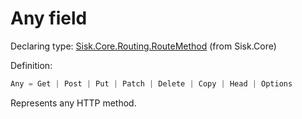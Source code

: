 <!--

Copyrights 2023 Sisk Framework - CypherPotato
Published under MIT license

!!! DO NOT EDIT THIS FILE !!!
This file was generated by a tool in the Sisk package. To edit the information in this documentation,
edit the XML documentation present in the Sisk source code.

-->


# Any field

Declaring type: [Sisk.Core.Routing.RouteMethod](/spec/Sisk.Core.Routing.RouteMethod.md) (from Sisk.Core)


Definition:

```cs
Any = Get | Post | Put | Patch | Delete | Copy | Head | Options
```

Represents any HTTP method.

